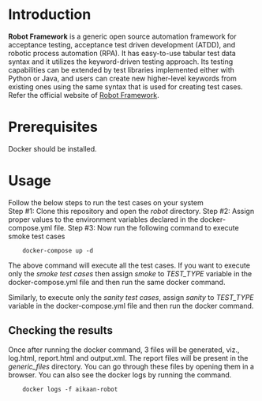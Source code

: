 # Introduction  
**Robot Framework** is a generic open source automation framework for acceptance testing, acceptance test driven development (ATDD), and robotic process automation (RPA). It has easy-to-use tabular test data syntax and it utilizes the keyword-driven testing approach. Its testing capabilities can be extended by test libraries implemented either with Python or Java, and users can create new higher-level keywords from existing ones using the same syntax that is used for creating test cases. Refer the official website of [Robot Framework](https://robotframework.org/).

# Prerequisites
 Docker should be installed.

# Usage  
Follow the below steps to run the test cases on your system    
Step #1: Clone this repository and open the *robot* directory.
Step #2: Assign proper values to the environment variables declared in the docker-compose.yml file.
Step #3: Now run the following command to execute smoke test cases
~~~
    docker-compose up -d
~~~
The above command will execute all the test cases.
If you want to execute only the *smoke test cases* then assign *smoke* to *TEST_TYPE* variable in the docker-compose.yml file and then run the same docker command.  

Similarly, to execute only the *sanity test cases*, assign *sanity* to *TEST_TYPE* variable in the docker-compose.yml file and then run the docker command.

## Checking the results
Once after running the docker command, 3 files will be generated, viz., log.html, report.html and output.xml. The report files will be present in the *generic_files* directory. You can go through these files by opening them in a browser. You can also see the docker logs by running the command. 
~~~
    docker logs -f aikaan-robot
~~~

